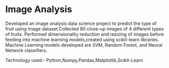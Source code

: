 # Image Analysis
Developed an image analysis data science project to predict the type of fruit using image dataset.Collected  80 close-up images of 4 different types of fruits. Performed dimensionality reduction and resizing of images before feeding into machine learning models,created using scikit-learn libraries. Machine Learning models developed are SVM, Random Forest, and Neural Network classifiers. 

Technology used:- Python,Numpy,Pandas,Matplotlib,Scikit-Learn
